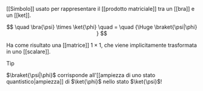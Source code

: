 [[Simbolo]] usato per rappresentare il [[prodotto matriciale]] tra un [[bra]] e un [[ket]].

$$
\quad
\bra{\psi}
\times
\ket{\phi}
\quad = \quad
{\Huge
	\braket{\psi|\phi}
}
$$

Ha come risultato una [[matrice]] $1 \times 1$, che viene implicitamente trasformata in uno [[scalare]].

> [!Tip]
> $\braket{\psi|\phi}$ corrisponde all'[[ampiezza di uno stato quantistico|ampiezza]] di $\ket{\phi}$ nello stato $\ket{\psi}$!
